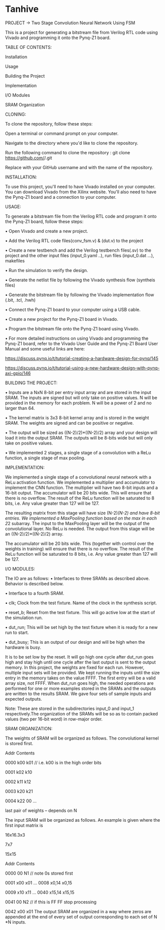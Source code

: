 # Tanhive
PROJECT -> Two Stage Convolution Neural Network Using FSM 

This is a project for generating a bitstream file from Verilog RTL code using Vivado and programming it onto the Pynq-Z1 board.

TABLE OF CONTENTS:

Installation

Usage

Building the Project

Implementation

I/O Modules

SRAM Organization




CLONING:

To clone the repository, follow these steps:

Open a terminal or command prompt on your computer.

Navigate to the directory where you'd like to clone the repository.  

Run the following command to clone the repository  :  git clone https://github.com/<username>/<repository-name>.git

Replace <username> with your GitHub username and <repository-name> with the name of the repository.


INSTALLATION:

To use this project, you'll need to have Vivado installed on your computer. You can download Vivado from the Xilinx website. You'll also need to have the Pynq-Z1 board and a connection to your computer.

USAGE:

To generate a bitstream file from the Verilog RTL code and program it onto the Pynq-Z1 board, follow these steps:

•	Open Vivado and create a new project.

•	Add the Verilog RTL code files(conv_fsm.v) & (dut.v) to the project

•	Create a new testbench and add the Verilog testbench files(.sv) to the project and the other input files (input_0.yaml ..), run files (input_0.dat ...), makefiles

•	Run the simulation to verify the design.

•	Generate the netlist file by following the Vivado synthesis flow (syntheis files)

•	Generate the bitstream file by following the Vivado implementation flow (.bit, .tcl, .hwh)

•	Connect the Pynq-Z1 board to your computer using a USB cable.

•	Create a new project for the Pynq-Z1 board in Vivado.

•	Program the bitstream file onto the Pynq-Z1 board using Vivado.

•	For more detailed instructions on using Vivado and programming the Pynq-Z1 board, refer to the Vivado User Guide and the Pynq-Z1 Board User Manual and some useful    links are here:

  https://discuss.pynq.io/t/tutorial-creating-a-hardware-design-for-pynq/145
  
  https://discuss.pynq.io/t/tutorial-using-a-new-hardware-design-with-pynq-axi-gpio/146

BUILDING THE PROJECT:

•	Inputs are a NxN 8-bit per entry input array and are stored in the input SRAM. The inputs are signed but will only take on positive values. N will be provided in the memory for each problem. N will be a power of 2 and no larger than 64. 

•	The kernel matrix is 3x3 8-bit kernel array and is stored in the weight SRAM. The weights are signed and can be positive or negative.  

•	The output will be sized as ((N-2)/2)*((N-2)/2) array and your design will load it into the output SRAM. The outputs will be 8-bits wide but will only take on positive values. 

•	We implemented 2 stages, a single stage of a convolution with a ReLu function, a single stage of max pooling.

IMPLEMENTATION:

We implemented a single stage of a convolutional neural network with a ReLu activation 
function. We implemented a multiplier and accumulator to implement the CNN function. The multiplier will have two 8-bit inputs and a 16-bit output. The accumulator will be 20 bits wide. This will ensure that there is no overflow. The result of the ReLu function will be saturated to 8 bits, i.e. Any value greater than 127 will be 127. 

The resulting matrix from this stage will have size (N-2)*(N-2) and have 8-bit entries. 
We implemented a MaxPooling function based on the max in each 2*2 subarray. The input to the MaxPooling layer will be the output of the convolutional layer. No ReLu is needed. The output from this stage will be an ((N-2)/2)*((N-2)/2) array. 

The accumulator will be 20 bits wide. This (together with control over the weights in training) will ensure that there is no overflow. The result of the ReLu function will be saturated to 8 bits, i.e. Any value greater than 127 will be 127.

I/O MODULES:

The IO are as follows: 
•	Interfaces to three SRAMs as described above. Behavior is described below. 

•	Interface to a fourth SRAM.

•	clk; Clock from the test fixture. Name of the clock in the synthesis script. 

•	reset_b; Reset from the test fixture. This will go active low at the start of the simulation run. 

•	dut_run; This will be set high by the test fixture when it is ready for a new run to start. 

•	dut_busy; This is an output of our design and will be high when the hardware is busy. 

It is to be set low by the reset. It will go high one cycle after dut_run goes high and stay high until one cycle after the last output is sent to the output memory. 
In this project, the weights are fixed for each run. However, multiple input sets will be provided. We kept running the inputs until the size entry in the memory takes on the value FFFF. The first entry will be a valid array size, not FFFF. When dut_run goes high, the needed operations are performed for one or more examples stored in the SRAMs and the outputs are written to the results SRAM. 
We gave four sets of sample inputs and expected outputs. 

Note: These are stored in the subdirectories input_0 and input_1 respectively.The organization of the SRAMs will be so as to contain packed values (two per 16-bit word) in row-major order. 

SRAM ORGANIZATION:

The weights of SRAM will be organized as follows. The convolutional kernel is stored first. 

Addr Contents 

0000 k00 k01 // i.e. k00 is in the high order bits

0001 k02 k10 

0002 k11 k12 

0003 k20 k21 

0004 k22 00 
…

last pair of weights – depends on N 

The input SRAM will be organized as follows. An example is given where the first input matrix is 

16x16.3x3 

7x7 

15x15 

Addr Contents 

0000 00 N1 // note 0s stored first 

0001 x00 x01 
… 
0008 x0,14 x0,15 

0009 x10 x11 
… 
0040 x15,14 x15,15 

0041 00 N2 // if this is FF FF stop processing 

0042 x00 x01 
The output SRAM are organized in a way where zeros are appended at the end of every set of output corresponding to each set of N *N inputs.


